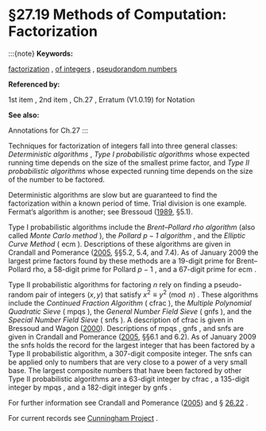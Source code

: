 # §27.19 Methods of Computation: Factorization

:::{note}
**Keywords:**

[factorization](http://dlmf.nist.gov/search/search?q=factorization) , [of integers](http://dlmf.nist.gov/search/search?q=of%20integers) , [pseudorandom numbers](http://dlmf.nist.gov/search/search?q=pseudorandom%20numbers)

**Referenced by:**

1st item , 2nd item , Ch.27 , Erratum (V1.0.19) for Notation

**See also:**

Annotations for Ch.27
:::

Techniques for factorization of integers fall into three general classes: *Deterministic algorithms* , *Type I probabilistic algorithms* whose expected running time depends on the size of the smallest prime factor, and *Type II probabilistic algorithms* whose expected running time depends on the size of the number to be factored.

Deterministic algorithms are slow but are guaranteed to find the factorization within a known period of time. Trial division is one example. Fermat’s algorithm is another; see Bressoud ([1989](./bib/B.html#bib347 "Factorization and Primality Testing"), §5.1).

Type I probabilistic algorithms include the *Brent–Pollard rho algorithm* (also called *Monte Carlo method* ), the *Pollard $p-1$ algorithm* , and the *Elliptic Curve Method* ( ecm ). Descriptions of these algorithms are given in Crandall and Pomerance ([2005](./bib/C.html#bib596 "Prime Numbers: A Computational Perspective"), §§5.2, 5.4, and 7.4). As of January 2009 the largest prime factors found by these methods are a 19-digit prime for Brent–Pollard rho, a 58-digit prime for Pollard $p-1$ , and a 67-digit prime for ecm .

Type II probabilistic algorithms for factoring $n$ rely on finding a pseudo-random pair of integers $(x,y)$ that satisfy $x^{2}\equiv y^{2}\pmod{n}$ . These algorithms include the *Continued Fraction Algorithm* ( cfrac ), the *Multiple Polynomial Quadratic Sieve* ( mpqs ), the *General Number Field Sieve* ( gnfs ), and the *Special Number Field Sieve* ( snfs ). A description of cfrac is given in Bressoud and Wagon ([2000](./bib/B.html#bib349 "A Course in Computational Number Theory")). Descriptions of mpqs , gnfs , and snfs are given in Crandall and Pomerance ([2005](./bib/C.html#bib596 "Prime Numbers: A Computational Perspective"), §§6.1 and 6.2). As of January 2009 the snfs holds the record for the largest integer that has been factored by a Type II probabilistic algorithm, a 307-digit composite integer. The snfs can be applied only to numbers that are very close to a power of a very small base. The largest composite numbers that have been factored by other Type II probabilistic algorithms are a 63-digit integer by cfrac , a 135-digit integer by mpqs , and a 182-digit integer by gnfs .

For further information see Crandall and Pomerance ([2005](./bib/C.html#bib596 "Prime Numbers: A Computational Perspective")) and § [26.22](./26.22.md "§26.22 Software ‣ Computation ‣ Chapter 26 Combinatorial Analysis") .

For current records see [Cunningham Project](./http://homes.cerias.purdue.edu/homes/ssw/cun/index.md) .
